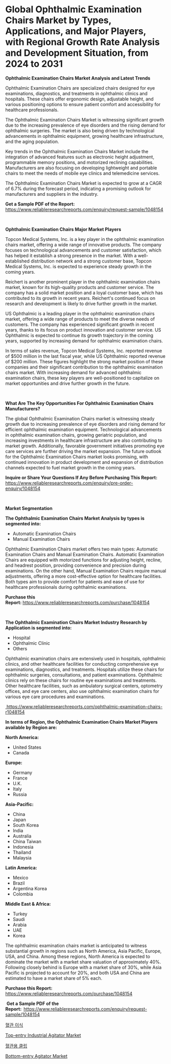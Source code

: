 <p><h1>Global Ophthalmic Examination Chairs Market by Types, Applications, and Major Players, with Regional Growth Rate Analysis and Development Situation, from 2024 to 2031</h1></p><p><strong>Ophthalmic Examination Chairs Market Analysis and Latest Trends</strong></p>
<p><p>Ophthalmic Examination Chairs are specialized chairs designed for eye examinations, diagnostics, and treatments in ophthalmic clinics and hospitals. These chairs offer ergonomic design, adjustable height, and various positioning options to ensure patient comfort and accessibility for healthcare professionals.</p><p>The Ophthalmic Examination Chairs Market is witnessing significant growth due to the increasing prevalence of eye disorders and the rising demand for ophthalmic surgeries. The market is also being driven by technological advancements in ophthalmic equipment, growing healthcare infrastructure, and the aging population.</p><p>Key trends in the Ophthalmic Examination Chairs Market include the integration of advanced features such as electronic height adjustment, programmable memory positions, and motorized reclining capabilities. Manufacturers are also focusing on developing lightweight and portable chairs to meet the needs of mobile eye clinics and telemedicine services.</p><p>The Ophthalmic Examination Chairs Market is expected to grow at a CAGR of 6.7% during the forecast period, indicating a promising outlook for manufacturers and suppliers in the industry.</p></p>
<p><strong>Get a Sample PDF of the Report:&nbsp;</strong> <a href="https://www.reliableresearchreports.com/enquiry/request-sample/1048154">https://www.reliableresearchreports.com/enquiry/request-sample/1048154</a></p>
<p>&nbsp;</p>
<p><strong>Ophthalmic Examination Chairs Major Market Players</strong></p>
<p><p>Topcon Medical Systems, Inc. is a key player in the ophthalmic examination chairs market, offering a wide range of innovative products. The company focuses on technological advancements and customer satisfaction, which has helped it establish a strong presence in the market. With a well-established distribution network and a strong customer base, Topcon Medical Systems, Inc. is expected to experience steady growth in the coming years.</p><p>Reichert is another prominent player in the ophthalmic examination chairs market, known for its high-quality products and customer service. The company has a solid market position and a loyal customer base, which has contributed to its growth in recent years. Reichert's continued focus on research and development is likely to drive further growth in the market.</p><p>US Ophthalmic is a leading player in the ophthalmic examination chairs market, offering a wide range of products to meet the diverse needs of customers. The company has experienced significant growth in recent years, thanks to its focus on product innovation and customer service. US Ophthalmic is expected to continue its growth trajectory in the coming years, supported by increasing demand for ophthalmic examination chairs.</p><p>In terms of sales revenue, Topcon Medical Systems, Inc. reported revenue of $500 million in the last fiscal year, while US Ophthalmic reported revenue of $200 million. These figures highlight the strong market position of these companies and their significant contribution to the ophthalmic examination chairs market. With increasing demand for advanced ophthalmic examination chairs, these key players are well-positioned to capitalize on market opportunities and drive further growth in the future.</p></p>
<p>&nbsp;</p>
<p><strong>What Are The Key Opportunities For Ophthalmic Examination Chairs Manufacturers?</strong></p>
<p><p>The global Ophthalmic Examination Chairs market is witnessing steady growth due to increasing prevalence of eye disorders and rising demand for efficient ophthalmic examination equipment. Technological advancements in ophthalmic examination chairs, growing geriatric population, and increasing investments in healthcare infrastructure are also contributing to market growth. Additionally, favorable government initiatives promoting eye care services are further driving the market expansion. The future outlook for the Ophthalmic Examination Chairs market looks promising, with continued innovation in product development and expansion of distribution channels expected to fuel market growth in the coming years.</p></p>
<p><strong>Inquire or Share Your Questions If Any Before Purchasing This Report:</strong> <a href="https://www.reliableresearchreports.com/enquiry/pre-order-enquiry/1048154">https://www.reliableresearchreports.com/enquiry/pre-order-enquiry/1048154</a></p>
<p>&nbsp;</p>
<p><strong>Market Segmentation</strong></p>
<p><strong>The Ophthalmic Examination Chairs Market Analysis by types is segmented into:</strong></p>
<p><ul><li>Automatic Examination Chairs</li><li>Manual Examination Chairs</li></ul></p>
<p><p>Ophthalmic Examination Chairs market offers two main types: Automatic Examination Chairs and Manual Examination Chairs. Automatic Examination Chairs are equipped with motorized functions for adjusting height, recline, and headrest position, providing convenience and precision during examinations. On the other hand, Manual Examination Chairs require manual adjustments, offering a more cost-effective option for healthcare facilities. Both types aim to provide comfort for patients and ease of use for healthcare professionals during ophthalmic examinations.</p></p>
<p><strong>Purchase this Report:&nbsp;</strong><a href="https://www.reliableresearchreports.com/purchase/1048154">https://www.reliableresearchreports.com/purchase/1048154</a></p>
<p>&nbsp;</p>
<p><strong>The Ophthalmic Examination Chairs Market Industry Research by Application is segmented into:</strong></p>
<p><ul><li>Hospital</li><li>Ophthalmic Clinic</li><li>Others</li></ul></p>
<p><p>Ophthalmic examination chairs are extensively used in hospitals, ophthalmic clinics, and other healthcare facilities for conducting comprehensive eye examinations, diagnostics, and treatments. Hospitals utilize these chairs for ophthalmic surgeries, consultations, and patient examinations. Ophthalmic clinics rely on these chairs for routine eye examinations and treatments. Other healthcare facilities, such as ambulatory surgical centers, optometry offices, and eye care centers, also use ophthalmic examination chairs for various eye care procedures and examinations.</p></p>
<p><a href="https://www.reliableresearchreports.com/ophthalmic-examination-chairs-r1048154">&nbsp;https://www.reliableresearchreports.com/ophthalmic-examination-chairs-r1048154</a></p>
<p><strong>In terms of Region, the Ophthalmic Examination Chairs Market Players available by Region are:</strong></p>
<p>
    <p> <strong> North America: </strong>
        <ul>
            <li>United States</li>
            <li>Canada</li>
        </ul>
        </p> 
    <p> <strong> Europe: </strong>
        <ul>
            <li>Germany</li>
            <li>France</li>
            <li>U.K.</li>
            <li>Italy</li>
            <li>Russia</li>
        </ul>
        </p> 
    <p> <strong> Asia-Pacific: </strong>
        <ul>
            <li>China</li>
            <li>Japan</li>
            <li>South Korea</li>
            <li>India</li>
            <li>Australia</li>
            <li>China Taiwan</li>
            <li>Indonesia</li>
            <li>Thailand</li>
            <li>Malaysia</li>
        </ul>
        </p> 
    <p> <strong> Latin America: </strong>
        <ul>
            <li>Mexico</li>
            <li>Brazil</li>
            <li>Argentina Korea</li>
            <li>Colombia</li>
        </ul>
        </p> 
    <p> <strong> Middle East & Africa: </strong>
        <ul>
            <li>Turkey</li>
            <li>Saudi</li>
            <li>Arabia</li>
            <li>UAE</li>
            <li>Korea</li>
        </ul>
    </p>
    </p>
<p><p>The ophthalmic examination chairs market is anticipated to witness substantial growth in regions such as North America, Asia Pacific, Europe, USA, and China. Among these regions, North America is expected to dominate the market with a market share valuation of approximately 40%. Following closely behind is Europe with a market share of 30%, while Asia Pacific is projected to account for 20%, and both USA and China are estimated to have a market share of 5% each.</p></p>
<p><strong>Purchase this Report: </strong><a href="https://www.reliableresearchreports.com/purchase/1048154">https://www.reliableresearchreports.com/purchase/1048154</a></p>
<p>&nbsp;<strong>Get a Sample PDF of the Report:&nbsp;&nbsp;</strong><a href="https://www.reliableresearchreports.com/enquiry/request-sample/1048154">https://www.reliableresearchreports.com/enquiry/request-sample/1048154</a></p>
<p><strong></strong></p>
<p><p><a href="https://github.com/fredrickeglers/Market-Research-Report-List-3/blob/main/4854491181369.md">혈관 이식</a></p><p><a href="https://github.com/nandosuryapratama/Market-Research-Report-List-1/blob/main/top-entry-industrial-agitator-market.md">Top-entry Industrial Agitator Market</a></p><p><a href="https://github.com/bunxhcci35271755/Market-Research-Report-List-3/blob/main/1712051181368.md">혈관용 클립</a></p><p><a href="https://github.com/Chiragrp22/Market-Research-Report-List-5/blob/main/bottom-entry-agitator-market.md">Bottom-entry Agitator Market</a></p></p>